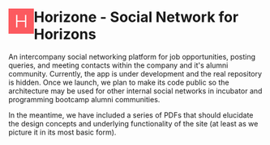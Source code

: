 
# <img src="/horizons-logo.png" style="float: left;height:50px"> Horizone - Social Network for Horizons

An intercompany social networking platform for job opportunities, posting queries, and meeting contacts within the company and it's alumni community. Currently, the app is under development and the real repository is hidden. Once we launch, we plan to make its code public so the architecture may be used for other internal social networks in incubator and programming bootcamp alumni communities. 

In the meantime, we have included a series of PDFs that should elucidate the design concepts and underlying functionality of the site (at least as we picture it in its most basic form).

